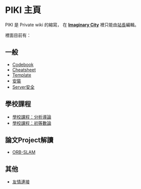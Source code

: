 # PIKI 主頁

PIKI 是 Private wiki 的縮寫，
在 **[Imaginary City](/piki/imaginary-city/)** 裡只能由[站長](/piki/mudream/)編輯。

裡面目前有：

## 一般

* [Codebook](/piki/codebook/)
* [Cheatsheet](/piki/cheatsheet/)
* [Template](/piki/template/)
* [安裝](/piki/installation/)
* [Server安全](/piki/server-security/)

## 學校課程

* [學校課程：分析導論](/piki/real-analysis/)
* [學校課程：初等數論](/piki/elementary-number-theory/)

## 論文Project解讀

* [ORB-SLAM](/piki/orb-slam/)

## 其他

* [友情連接](/piki/links/)

